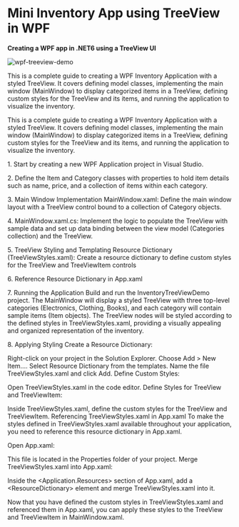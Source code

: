 # Mini Inventory App using TreeView in WPF

**Creating a WPF app in .NET6 using a TreeView UI**

![wpf-treeview-demo](https://github.com/sonia-devprose/TreeViewWPF/assets/161012720/af39fd4a-d6c9-4daf-9c13-4670fb348fd9)

This is a complete guide to creating a WPF Inventory Application with a styled TreeView. It covers defining model classes, implementing the main window (MainWindow) to display categorized items in a TreeView, defining custom styles for the TreeView and its items, and running the application to visualize the inventory. 

This is a complete guide to creating a WPF Inventory Application with a
styled TreeView. It covers defining model classes, implementing the main
window (MainWindow) to display categorized items in a TreeView, defining
custom styles for the TreeView and its items, and running the
application to visualize the inventory.

1\. Start by creating a new WPF Application project in Visual Studio.

2\. Define the Item and Category classes with properties to hold item
details such as name, price, and a collection of items within each
category.

3\. Main Window Implementation MainWindow.xaml: Define the main window
layout with a TreeView control bound to a collection of Category
objects.

4\. MainWindow.xaml.cs: Implement the logic to populate the TreeView
with sample data and set up data binding between the view model
(Categories collection) and the TreeView.

5\. TreeView Styling and Templating Resource Dictionary
(TreeViewStyles.xaml): Create a resource dictionary to define custom
styles for the TreeView and TreeViewItem controls

6\. Reference Resource Dictionary in App.xaml

7\. Running the Application Build and run the InventoryTreeViewDemo
project. The MainWindow will display a styled TreeView with three
top-level categories (Electronics, Clothing, Books), and each category
will contain sample items (Item objects). The TreeView nodes will be
styled according to the defined styles in TreeViewStyles.xaml, providing
a visually appealing and organized representation of the inventory.

8\. Applying Styling Create a Resource Dictionary:

Right-click on your project in the Solution Explorer. Choose Add \> New
Item\.... Select Resource Dictionary from the templates. Name the file
TreeViewStyles.xaml and click Add. Define Custom Styles:

Open TreeViewStyles.xaml in the code editor. Define Styles for TreeView
and TreeViewItem:

Inside TreeViewStyles.xaml, define the custom styles for the TreeView
and TreeViewItem. Referencing TreeViewStyles.xaml in App.xaml To make
the styles defined in TreeViewStyles.xaml available throughout your
application, you need to reference this resource dictionary in App.xaml.

Open App.xaml:

This file is located in the Properties folder of your project. Merge
TreeViewStyles.xaml into App.xaml:

Inside the \<Application.Resources\> section of App.xaml, add a
\<ResourceDictionary\> element and merge TreeViewStyles.xaml into it.

Now that you have defined the custom styles in TreeViewStyles.xaml and
referenced them in App.xaml, you can apply these styles to the TreeView
and TreeViewItem in MainWindow.xaml.
